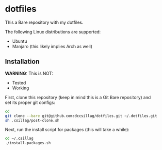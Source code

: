 dotfiles
========

This a Bare repository with my dotfiles.

The following Linux distributions are supported:

- Ubuntu
- Manjaro (this likely implies Arch as well)

Installation
------------

**WARNING:** This is NOT:

- Tested
- Working

First, clone this repository (keep in mind this is a Git Bare repository) and
set its proper git configs:

```sh
cd
git clone --bare git@github.com:dccsillag/dotfiles.git ~/.dotfiles.git
sh .csillag/post-clone.sh
```

Next, run the install script for packages (this will take a while):

```sh
cd ~/.csillag
./install-packages.sh
```
